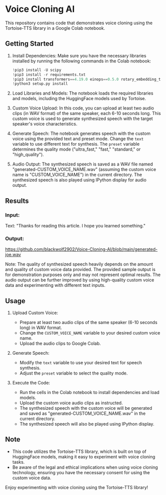 # Voice Cloning AI

This repository contains code that demonstrates voice cloning using the Tortoise-TTS library in a Google Colab notebook.

## Getting Started

1. Install Dependencies:
   Make sure you have the necessary libraries installed by running the following commands in the Colab notebook:
   ```python
   !pip3 install -U scipy
   !pip3 install -r requirements.txt
   !pip3 install transformers==4.19.0 einops==0.5.0 rotary_embedding_torch==0.1.5 unidecode==1.3.5
   !python3 setup.py install
   ```

2. Load Libraries and Models:
   The notebook loads the required libraries and models, including the HuggingFace models used by Tortoise.

3. Custom Voice Upload:
   In this code, you can upload at least two audio clips (in WAV format) of the same speaker, each 6-10 seconds long. This custom voice is used to generate synthesized speech with the target speaker's voice characteristics.

4. Generate Speech:
   The notebook generates speech with the custom voice using the provided text and preset mode. Change the `text` variable to use different text for synthesis. The `preset` variable determines the quality mode ("ultra_fast," "fast," "standard," or "high_quality").

5. Audio Output:
   The synthesized speech is saved as a WAV file named "generated-CUSTOM_VOICE_NAME.wav" (assuming the custom voice name is "CUSTOM_VOICE_NAME") in the current directory. The synthesized speech is also played using IPython display for audio output.

## Results

### Input:
Text: "Thanks for reading this article. I hope you learned something."

### Output:
https://github.com/blackwolf2902/Voice-Cloning-AI/blob/main/generated-joe.wav

Note: The quality of synthesized speech heavily depends on the amount and quality of custom voice data provided. The provided sample output is for demonstration purposes only and may not represent optimal results. The audio output can be further improved by using high-quality custom voice data and experimenting with different text inputs.

## Usage

1. Upload Custom Voice: 
   - Prepare at least two audio clips of the same speaker (6-10 seconds long) in WAV format.
   - Change the `CUSTOM_VOICE_NAME` variable to your desired custom voice name.
   - Upload the audio clips to Google Colab.

2. Generate Speech:
   - Modify the `text` variable to use your desired text for speech synthesis.
   - Adjust the `preset` variable to select the quality mode.

3. Execute the Code:
   - Run the cells in the Colab notebook to install dependencies and load models.
   - Upload the custom voice audio clips as instructed.
   - The synthesized speech with the custom voice will be generated and saved as "generated-CUSTOM_VOICE_NAME.wav" in the current directory.
   - The synthesized speech will also be played using IPython display.

## Note
- This code utilizes the Tortoise-TTS library, which is built on top of HuggingFace models, making it easy to experiment with voice cloning tasks.
- Be aware of the legal and ethical implications when using voice cloning technology, ensuring you have the necessary consent for using the custom voice data.

Enjoy experimenting with voice cloning using the Tortoise-TTS library!
